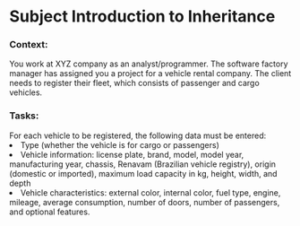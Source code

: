 # Subject Introduction to Inheritance
 
<h3>Context:</h3>
You work at XYZ company as an analyst/programmer. The software factory manager has assigned you a project for a vehicle rental company. The client needs to register their fleet, which consists of passenger and cargo vehicles.
<h3>Tasks:</h3>
For each vehicle to be registered, the following data must be entered:
<li>Type (whether the vehicle is for cargo or passengers)</li>
<li>Vehicle information: license plate, brand, model, model year, manufacturing year, chassis, Renavam (Brazilian vehicle registry), origin (domestic or imported), maximum load capacity in kg, height, width, and depth</li>
<li>Vehicle characteristics: external color, internal color, fuel type, engine, mileage, average consumption, number of doors, number of passengers, and optional features.</li>

